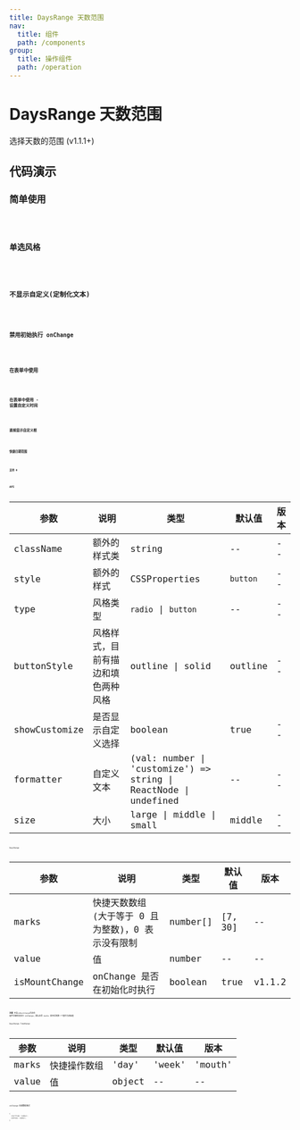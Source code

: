```yaml
---
title: DaysRange 天数范围
nav:
  title: 组件
  path: /components
group:
  title: 操作组件
  path: /operation
---
```


# DaysRange 天数范围

选择天数的范围 (v1.1.1+)

## 代码演示

### 简单使用

<code src="./demo/simple.tsx" />

### 单选风格

<code src="./demo/radio.tsx" />

### 不显示自定义(定制化文本)

<code src="./demo/hide-customize.tsx" />

### 禁用初始执行 onChange

<code src="./demo/disabled-mount-change.tsx" />

### 在表单中使用

<code src="./demo/form1.tsx" />

### 在表单中使用 - 设置自定义时间

<code src="./demo/form.tsx" />

### 直接显示自定义框

<code src="./demo/demo-08.tsx" />

### 快捷日期范围

<code src="./demo/demo-07.tsx" />

### 支持 0

<code src="./demo/demo-09.tsx" />

## API

| 参数          | 说明                               | 类型                                                             | 默认值   | 版本 |
| ------------- | ---------------------------------- | ---------------------------------------------------------------- | -------- | ---- |
| className     | 额外的样式类                       | string                                                           | --       | --   |
| style         | 额外的样式                         | CSSProperties                                                    | `button` | --   |
| type          | 风格类型                           | `radio` \| `button`                                              | --       | --   |
| buttonStyle   | 风格样式，目前有描边和填色两种风格 | outline \| solid                                                 | outline  | --   |
| showCustomize | 是否显示自定义选择                 | boolean                                                          | true     | --   |
| formatter     | 自定义文本                         | (val: number \| 'customize') => string \| ReactNode \| undefined | --       | --   |
| size          | 大小                               | large \| middle \| small                                         | middle   | --   |

DaysRange

| 参数          | 说明                                              | 类型     | 默认值  | 版本   |
| ------------- | ------------------------------------------------- | -------- | ------- | ------ |
| marks         | 快捷天数数组(大于等于 0 且为整数)，0 表示没有限制 | number[] | [7, 30] | --     |
| value         | 值                                                | number   | --      | --     |
| isMountChange | onChange 是否在初始化时执行                       | boolean  | true    | v1.1.2 |

**注意** 开启`isMountChange`后会在 组件注册阶段执行 onChange，默认会将 marks 排序后的第一个值作为初始值

DaysRange.TimeRange

| 参数  | 说明         | 类型   | 默认值 | 版本    |
| ----- | ------------ | ------ | ------ | ------- |
| marks | 快捷操作数组 | 'day'  | 'week' | 'mouth' | 'year'[] | ['day', 'week', 'mouth'] | -- |
| value | 值           | object | --     | --      |

onChange 回调数据格式

```
{
  startTime: number;
  endTime: number;
}
```
